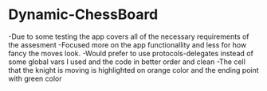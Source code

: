 # Dynamic-ChessBoard
-Due to some testing the app covers all of the necessary requirements of the assesment 
-Focused more on the app functionallity and less for how fancy the moves look.
-Would prefer to use protocols-delegates instead of some global vars I used and the code in better order and clean
-The cell that the knight is moving is highlighted on orange color and the ending point with green color
